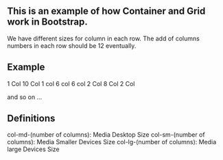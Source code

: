 ## This is an example of how Container and Grid work in Bootstrap.
We have different sizes for column in each row. The add of columns numbers in each row should be 12 eventually.

## Example
1 Col      10 Col     1 col
    6 col          6 col 
2 Col      8 Col      2 Col

and so on ...

## Definitions
col-md-(number of columns): Media Desktop Size
col-sm-(number of columns): Media Smaller Devices Size
col-lg-(number of columns): Media large Devices Size
